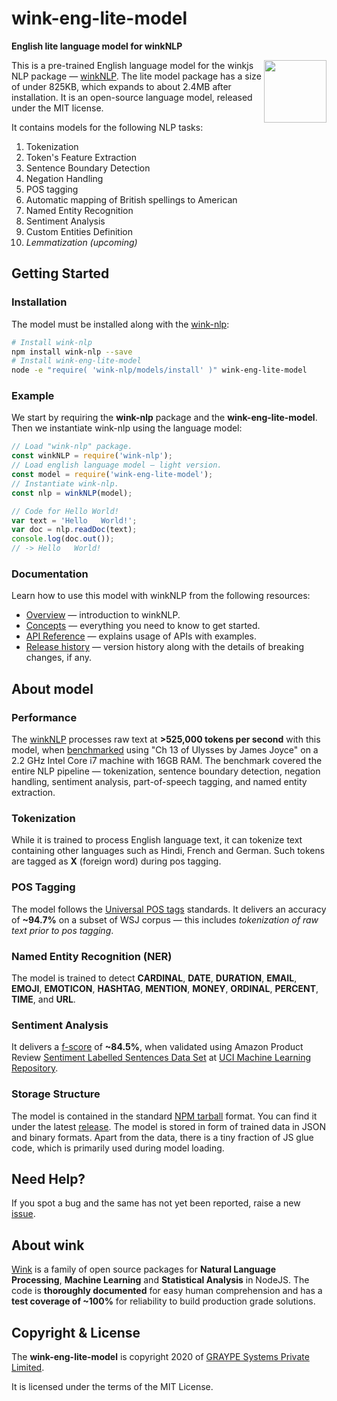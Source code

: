 # wink-eng-lite-model
**English lite language model for winkNLP**

[<img align="right" src="https://decisively.github.io/wink-logos/logo-title.png" width="100px" >](https://winkjs.org/)
This is a pre-trained English language model for the winkjs NLP package — [winkNLP](https://winkjs.org/wink-nlp/). The lite model package has a size of under 825KB, which expands to about 2.4MB after installation. It is an open-source language model, released under the MIT license.

It contains models for the following NLP tasks:

1. Tokenization
2. Token's Feature Extraction
3. Sentence Boundary Detection
4. Negation Handling
5. POS tagging
6. Automatic mapping of British spellings to American
7. Named Entity Recognition
8. Sentiment Analysis
9. Custom Entities Definition
10. *Lemmatization (upcoming)*



## Getting Started

### Installation
The model must be installed along with the [wink-nlp](https://winkjs.org/wink-nlp/):

```sh
# Install wink-nlp
npm install wink-nlp --save
# Install wink-eng-lite-model
node -e "require( 'wink-nlp/models/install' )" wink-eng-lite-model
```

### Example
We start by requiring the **wink-nlp** package and the **wink-eng-lite-model**. Then we instantiate wink-nlp using the language model:

```javascript
// Load "wink-nlp" package.
const winkNLP = require('wink-nlp');
// Load english language model — light version.
const model = require('wink-eng-lite-model');
// Instantiate wink-nlp.
const nlp = winkNLP(model);

// Code for Hello World!
var text = 'Hello   World!';
var doc = nlp.readDoc(text);
console.log(doc.out());
// -> Hello   World!
```

### Documentation
Learn how to use this model with winkNLP from the following resources:
- [Overview](https://winkjs.org/wink-nlp/) — introduction to winkNLP.
- [Concepts](https://winkjs.org/wink-nlp/getting-started.html) — everything you need to know to get started.
- [API Reference](https://winkjs.org/wink-nlp/read-doc.html) — explains usage of APIs with examples.
- [Release history](https://github.com/winkjs/wink-eng-lite-model/releases) — version history along with the details of breaking changes, if any.

## About model
### Performance
The [winkNLP](https://winkjs.org/wink-nlp/) processes raw text at **>525,000 tokens per second** with this model, when [benchmarked](https://github.com/bestiejs/benchmark.js) using "Ch 13 of Ulysses by James Joyce" on a 2.2 GHz Intel Core i7 machine with 16GB RAM. The benchmark covered the entire NLP pipeline — tokenization, sentence boundary detection, negation handling, sentiment analysis, part-of-speech tagging, and named entity extraction.

### Tokenization
While it is trained to process English language text, it can tokenize text containing other languages such as Hindi, French and German. Such tokens are tagged as **X** (foreign word) during pos tagging.

### POS Tagging
The model follows the [Universal POS tags](https://universaldependencies.org/u/pos/) standards. It delivers an accuracy of **~94.7%** on a subset of WSJ corpus — this includes *tokenization of raw text prior to pos tagging*.

### Named Entity Recognition (NER)
The model is trained to detect **CARDINAL**, **DATE**, **DURATION**,  **EMAIL**, **EMOJI**, **EMOTICON**, **HASHTAG**, **MENTION**, **MONEY**, **ORDINAL**, **PERCENT**, **TIME**, and **URL**.

### Sentiment Analysis
It delivers a [f-score](https://en.wikipedia.org/wiki/F1_score) of **~84.5%**, when validated using Amazon Product Review [Sentiment Labelled Sentences Data Set](https://archive.ics.uci.edu/ml/machine-learning-databases/00331/) at [UCI Machine Learning Repository](https://archive.ics.uci.edu/ml/index.php).

### Storage Structure
The model is contained in the standard [NPM tarball](https://docs.npmjs.com/cli-commands/pack.html) format. You can find it under the latest [release](https://github.com/winkjs/wink-eng-lite-model/releases). The model is stored in form of trained data in JSON and binary formats. Apart from the data, there is a tiny fraction of JS glue code, which is primarily used during model loading.


## Need Help?
If you spot a bug and the same has not yet been reported, raise a new [issue](https://github.com/winkjs/wink-eng-lite-model/issues).

## About wink
[Wink](https://winkjs.org/) is a family of open source packages for **Natural Language Processing**, **Machine Learning** and **Statistical Analysis** in NodeJS. The code is **thoroughly documented** for easy human comprehension and has a **test coverage of ~100%** for reliability to build production grade solutions.


## Copyright & License
The **wink-eng-lite-model** is copyright 2020 of [GRAYPE Systems Private Limited](https://graype.in/).

It is licensed under the terms of the MIT License.

